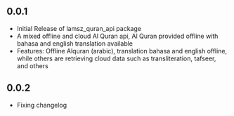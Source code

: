 ## 0.0.1

* Initial Release of lamsz_quran_api package
* A mixed offline and cloud Al Quran api, Al Quran provided offline with bahasa and english translation available
* Features: Offline Alquran (arabic), translation bahasa and english offline, while others are retrieving cloud data such as transliteration, tafseer, and others

## 0.0.2
* Fixing changelog
